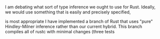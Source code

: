 I am debating what sort of type inference we ought to use for Rust.
Ideally, we would use something that is easily and precisely
specified,


is most appropriate I have implemented a branch of Rust that uses
"pure" Hindley-Milner inference rather than our current hybrid. This
branch compiles all of rustc with minimal changes (three tests
